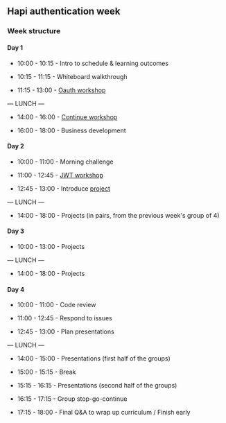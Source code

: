 ## Hapi authentication week

### Week structure

#### Day 1

+ 10:00 - 10:15 - Intro to schedule & learning outcomes

+ 10:15 - 11:15 - Whiteboard walkthrough

+ 11:15 - 13:00 - [Oauth workshop](https://github.com/foundersandcoders/oauth)

— LUNCH —

+ 14:00 - 16:00 - [Continue workshop](https://github.com/foundersandcoders/oauth)

+ 16:00 - 18:00 - Business development

#### Day 2

+ 10:00 - 11:00 - Morning challenge

+ 11:00 - 12:45 - [JWT workshop](https://github.com/denesnori/fac10_jwt_workshop)

+ 12:45 - 13:00 - Introduce [project](./project.md)

— LUNCH —

+ 14:00 - 18:00 - Projects (in pairs, from the previous week's group of 4)

#### Day 3

+ 10:00 - 13:00 - Projects

— LUNCH —

+ 14:00 - 18:00 - Projects

#### Day 4
+ 10:00 - 11:00 - Code review

+ 11:00 - 12:45 - Respond to issues

+ 12:45 - 13:00 - Plan presentations

— LUNCH —

+ 14:00 - 15:00 - Presentations (first half of the groups)

+ 15:00 - 15:15 - Break

+ 15:15 - 16:15 - Presentations (second half of the groups)

+ 16:15 - 17:15 - Group stop-go-continue

+ 17:15 - 18:00 - Final Q&A to wrap up curriculum / Finish early
